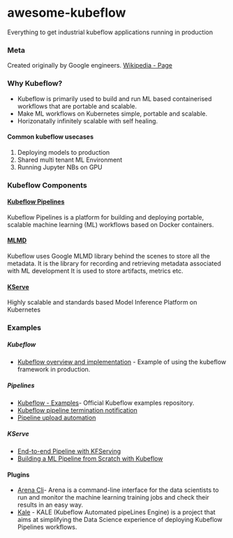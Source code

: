 # awesome-kubeflow
Everything to get industrial kubeflow applications running in production

### Meta
Created originally by Google engineers.
[Wikipedia -  Page](https://en.wikipedia.org/wiki/Kubeflow)

### Why Kubeflow?
- Kubeflow is primarily used to build and run ML based containerised workflows that are portable and scalable.
- Make ML workflows on Kubernetes simple, portable and scalable.
- Horizonatally infinitely scalable with self healing.

#### Common kubeflow usecases
1. Deploying models to production
2. Shared multi tenant ML Environment
3. Running Jupyter NBs on GPU

### Kubeflow Components

#### [Kubeflow Pipelines](https://www.kubeflow.org/docs/components/pipelines/v1/introduction/)
Kubeflow Pipelines is a platform for building and deploying portable, scalable machine learning (ML) workflows based on Docker containers.
#### [MLMD](https://github.com/google/ml-metadata)
Kubeflow uses Google MLMD library behind the scenes to store all the metadata. It is the library for recording and retrieving metadata associated with ML development
It is used to store artifacts, metrics etc.
#### [KServe](https://kserve.github.io/website/master/get_started/first_isvc/)
Highly scalable and standards based Model Inference Platform on Kubernetes

### Examples
##### Kubeflow
- [Kubeflow overview and implementation](https://towardsdatascience.com/kubeflow-an-mlops-perspective-17d33ac57c08) - Example of using the kubeflow framework in production.
##### Pipelines
- [Kubeflow - Examples](https://github.com/kubeflow/examples)- Official Kubeflow examples repository.
- [Kubeflow pipeline termination notification](https://stackoverflow.com/questions/57508382/kubeflow-pipeline-termination-notificaiton)
- [Pipeline upload automation](https://towardsdatascience.com/kubeflow-mlops-automatic-pipeline-deployment-with-ci-cd-ct-64aeec46cc33)
##### KServe
- [End-to-end Pipeline with KFServing](https://archive-docs.d2iq.com/dkp/kaptain/2.0.0/tutorials/pipelines/#how-to-combine-the-components-into-a-pipeline)
- [Building a ML Pipeline from Scratch with Kubeflow](https://unifiedguru.com/building-a-ml-pipeline-from-scratch-with-kubeflow/)

#### Plugins
- [Arena Cli](https://github.com/kubeflow/arena)- Arena is a command-line interface for the data scientists to run and monitor the machine learning training jobs and check their results in an easy way.
- [Kale](https://github.com/kubeflow-kale/kale) - KALE (Kubeflow Automated pipeLines Engine) is a project that aims at simplifying the Data Science experience of deploying Kubeflow Pipelines workflows.
